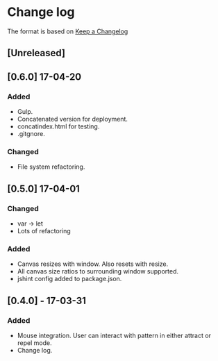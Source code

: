# Change log

The format is based on [Keep a Changelog](http://keepachangelog.com/)

## [Unreleased]

## [0.6.0] 17-04-20
### Added
- Gulp.
- Concatenated version for deployment.
- concatindex.html for testing.
- .gitgnore.

### Changed
- File system refactoring.

## [0.5.0] 17-04-01
### Changed
- var -> let
- Lots of refactoring

### Added
- Canvas resizes with window. Also resets with resize.
- All canvas size ratios to surrounding window supported.
- jshint config added to package.json.

## [0.4.0] - 17-03-31

### Added
- Mouse integration. User can interact with pattern in either attract or repel mode.
- Change log.

